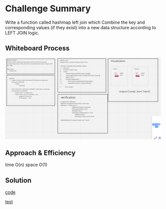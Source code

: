 # Challenge Summary

Write a function called hashmap left join which Combine the key and corresponding values (if they exist) into a new data structure according to LEFT JOIN logic.

## Whiteboard Process

![hashmap left join](../../../../imgs/leftHashmap.png)

## Approach & Efficiency

time O(n)
space O(1)

## Solution

[code](https://github.com/amarh-ayman/401_data-structures-and-algorithms/tree/main/Data-Structures/trees/Code_Challenges/ALgorithm/hashmap_left_join.py)

[test](https://github.com/amarh-ayman/401_data-structures-and-algorithms/tree/main/Data-Structures/trees/tests/test_hashmap_left_join.py)
